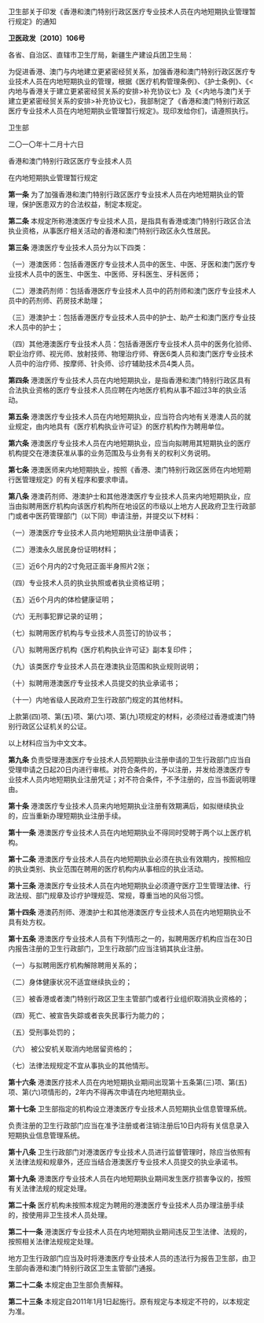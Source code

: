 卫生部关于印发《香港和澳门特别行政区医疗专业技术人员在内地短期执业管理暂行规定》的通知

**卫医政发〔2010〕106号**

各省、自治区、直辖市卫生厅局，新疆生产建设兵团卫生局：

为促进香港、澳门与内地建立更紧密经贸关系，加强香港和澳门特别行政区医疗专业技术人员在内地短期执业的管理，根据《医疗机构管理条例》、《护士条例》、《\<内地与香港关于建立更紧密经贸关系的安排\>补充协议七》及《\<内地与澳门关于建立更紧密经贸关系的安排\>补充协议七》，我部制定了《香港和澳门特别行政区医疗专业技术人员在内地短期执业管理暂行规定》。现印发给你们，请遵照执行。

卫生部

二〇一〇年十二月十六日

香港和澳门特别行政区医疗专业技术人员

在内地短期执业管理暂行规定

**第一条** 为了加强香港和澳门特别行政区医疗专业技术人员在内地短期执业的管理，保护医患双方的合法权益，制定本规定。

**第二条** 本规定所称港澳医疗专业技术人员，是指具有香港或澳门特别行政区合法执业资格，从事医疗相关活动的香港和澳门特别行政区永久性居民。

**第三条** 港澳医疗专业技术人员分为以下四类：

（一）港澳医师：包括香港医疗专业技术人员中的医生、中医、牙医和澳门医疗专业技术人员中的医生、中医生、中医师、牙科医生、牙科医师；

（二）港澳药剂师：包括香港医疗专业技术人员中的药剂师和澳门医疗专业技术人员中的药剂师、药房技术助理；

（三）港澳护士：包括香港医疗专业技术人员中的护士、助产士和澳门医疗专业技术人员中的护士；

（四）其他港澳医疗专业技术人员：包括香港医疗专业技术人员中的医务化验师、职业治疗师、视光师、放射技师、物理治疗师、脊医6类人员和澳门医疗专业技术人员中的治疗师、按摩师、针灸师、诊疗辅助技术员4类人员。

**第四条** 港澳医疗专业技术人员在内地短期执业，是指香港和澳门特别行政区具有合法执业资格的医疗专业技术人员应聘在内地医疗机构从事不超过3年的执业活动。

**第五条** 港澳医疗专业技术人员在内地短期执业，应当符合内地有关港澳人员的就业规定，由内地具有《医疗机构执业许可证》的医疗机构作为聘用单位。

**第六条** 港澳医疗专业技术人员在内地短期执业，应当向拟聘用其短期执业的医疗机构提交在港澳获准从事的业务范围及与业务有关的权利义务说明。

**第七条** 港澳医师来内地短期执业，按照《香港、澳门特别行政区医师在内地短期行医管理规定》的有关程序和要求申请。

**第八条** 港澳药剂师、港澳护士和其他港澳医疗专业技术人员来内地短期执业，应当由拟聘用医疗机构向该医疗机构所在地设区的市级以上地方人民政府卫生行政部门或者中医药管理部门（以下同）申请注册，并提交以下材料：

（一）港澳医疗专业技术人员内地短期执业注册申请表；

（二）港澳永久居民身份证明材料；

（三）近6个月内的2寸免冠正面半身照片2张；

（四）专业技术人员的执业执照或者执业资格证明；

（五）近6个月内的体检健康证明；

（六）无刑事犯罪记录的证明；

（七）拟聘用医疗机构与专业技术人员签订的协议书；

（八）拟聘用医疗机构《医疗机构执业许可证》副本复印件；

（九）该类医疗专业技术人员在港澳执业范围和执业规则说明；

（十）拟聘用港澳医疗专业技术人员提交的执业承诺书；

（十一）内地省级人民政府卫生行政部门规定的其他材料。

上款第(四)项、第(五)项、第(六)项、第(九)项规定的材料，必须经过香港或澳门特别行政区公证机关的公证。

以上材料应当为中文文本。

**第九条** 负责受理港澳医疗专业技术人员短期执业注册申请的卫生行政部门应当自受理申请之日起20日内进行审核。对符合条件的，予以注册，并发给港澳医疗专业技术人员内地短期执业注册凭证；对不符合条件，不予注册的，应当书面说明理由。

**第十条** 港澳医疗专业技术人员来内地短期执业注册有效期满后，如拟继续执业的，应当重新办理短期执业注册手续。

**第十一条** 港澳医疗专业技术人员在内地短期执业不得同时受聘于两个以上医疗机构。

**第十二条** 港澳医疗专业技术人员在内地短期执业必须在执业有效期内，按照相应的执业类别、执业范围在聘用的医疗机构内从事相应的执业活动。

**第十三条** 港澳医疗专业技术人员在内地短期执业必须遵守医疗卫生管理法律、行政法规、部门规章及诊疗护理规范、常规，尊重当地的风俗习惯。

**第十四条** 港澳药剂师、港澳护士和其他港澳医疗专业技术人员在内地短期执业不具有处方权。

**第十五条** 港澳医疗专业技术人员有下列情形之一的，拟聘用医疗机构应当在30日内报告注册的卫生行政部门，卫生行政部门应当注销其执业注册。

（一）与拟聘用医疗机构解除聘用关系的；

（二）身体健康状况不适宜继续执业的；

（三）被香港或者澳门特别行政区卫生主管部门或者行业组织取消执业资格的；

（四）死亡、被宣告失踪或者丧失民事行为能力的；

（五）受刑事处罚的；

（六） 被公安机关取消内地居留资格的；

（七）法律法规规定不宜从事执业的其他情形。

**第十六条** 港澳医疗技术人员在内地短期执业期间出现第十五条第(三)项、第(五)项、第(六)项情形的，2年内不得再次申请在内地短期执业。

**第十七条** 卫生部指定的机构设立港澳医疗专业技术人员短期执业信息管理系统。

负责注册的卫生行政部门应当在准予注册或者注销注册后10日内将有关信息录入短期执业信息管理系统。

**第十八条** 卫生行政部门对港澳医疗专业技术人员进行监督管理时，除应当依照有关法律法规和规章外，还应当结合港澳医疗专业技术人员提交的执业承诺书。

**第十九条** 港澳医疗专业技术人员在内地短期执业期间发生医疗损害争议的，按照有关法律法规的规定处理。

**第二十条** 医疗机构未按照本规定为聘用的港澳医疗专业技术人员办理注册手续的，按使用非卫生技术人员处理。

**第二十一条** 港澳医疗专业技术人员在内地短期执业期间违反卫生法律、法规的，按照相关法律法规规定处理。

地方卫生行政部门应当及时将港澳医疗专业技术人员的违法行为报告卫生部，由卫生部向香港和澳门特别行政区卫生主管部门通报。

**第二十二条** 本规定由卫生部负责解释。

**第二十三条** 本规定自2011年1月1日起施行。原有规定与本规定不符的，以本规定为准。